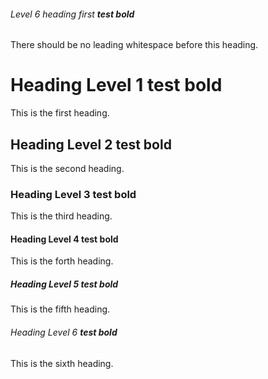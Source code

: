 ###### Level 6 heading first **test bold**

There should be no leading whitespace before this heading.

# Heading Level 1 **test bold**

This is the first heading.

## Heading Level 2 **test bold**

This is the second heading.

### Heading Level 3 **test bold**

This is the third heading.

#### Heading Level 4 **test bold**

This is the forth heading.

##### Heading Level 5 **test bold**

This is the fifth heading.

###### Heading Level 6 **test bold**

This is the sixth heading.